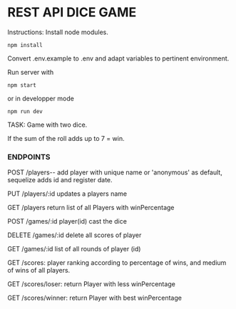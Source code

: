 # REST API DICE GAME
Instructions:
Install node modules.

```
npm install

```
Convert .env.example to .env and adapt variables to pertinent environment.

Run server with

```
npm start
```

or in developper mode

```
npm run dev
```

TASK: 
Game with two dice. 

If the sum of the roll adds up to 7 = win.


### ENDPOINTS

POST /players-- add player with unique name or 'anonymous' as default, sequelize adds id and register date.
 
PUT /players/:id updates a players name

GET /players return list of all Players with winPercentage

POST /games/:id player(id) cast the dice

DELETE /games/:id delete all scores of player

GET /games/:id list of all rounds of player (id)

GET /scores: player ranking according to percentage of wins, and medium of wins of all players.

GET /scores/loser: return Player with less winPercentage

GET /scores/winner: return Player with best winPercentage







